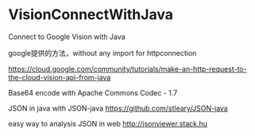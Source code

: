 # VisionConnectWithJava
Connect to Google Vision with Java

google提供的方法，without any import for httpconnection

https://cloud.google.com/community/tutorials/make-an-http-request-to-the-cloud-vision-api-from-java

Base64 encode with Apache Commons Codec - 1.7

JSON in java with JSON-java https://github.com/stleary/JSON-java

easy way to analysis JSON in web http://jsonviewer.stack.hu
